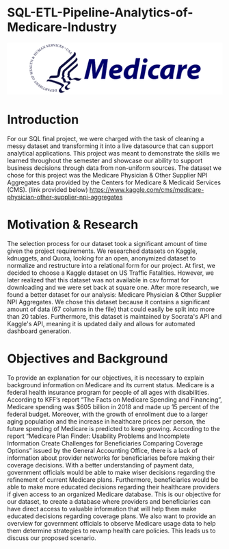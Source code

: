 # SQL-ETL-Pipeline-Analytics-of-Medicare-Industry
<img src="medicare.png">

<h1>Introduction</h1>
  
For our SQL final project, we were charged with the task of cleaning a messy dataset and transforming it into a live datasource that can support analytical applications. This project was meant to demonstrate the skills we learned throughout the semester and showcase our ability to support business decisions through data from non-uniform sources. The dataset we chose for this project was the Medicare Physician & Other Supplier NPI Aggregates data provided by the Centers for Medicare & Medicaid Services (CMS). (link provided below)
https://www.kaggle.com/cms/medicare-physician-other-supplier-npi-aggregates


<h1>Motivation & Research</h1>
The selection process for our dataset took a significant amount of time given the project requirements. We researched datasets on Kaggle, kdnuggets, and Quora, looking for an open, anonymized dataset to normalize and restructure into a relational form for our project. At first, we decided to choose a Kaggle dataset on US Traffic Fatalities. However, we later realized that this dataset was not available in csv format for downloading and we were set back at square one. After more research, we found a better dataset for our analysis: Medicare Physician & Other Supplier NPI Aggregates. We chose this dataset because it contains a significant amount of data (67 columns in the file) that could easily be split into more than 20 tables. Furthermore, this dataset is maintained by Socrata's API and Kaggle's API, meaning it is updated daily and allows for automated dashboard generation. 

<h1>Objectives and Background</h1>
To provide an explanation for our objectives, it is necessary to explain background information on Medicare and its current status. Medicare is a federal health insurance program for people of all ages with disabilities. According to KFF’s report “The Facts on Medicare Spending and Financing”, Medicare spending was $605 billion in 2018 and made up 15 percent of the federal budget. Moreover, with the growth of enrollment due to a larger aging population and the increase in healthcare prices per person, the future spending of Medicare is predicted to keep growing. According to the report “Medicare Plan Finder: Usability Problems and Incomplete Information Create Challenges for Beneficiaries Comparing Coverage Options” issued by the General Accounting Office, there is a lack of information about provider networks for beneficiaries before making their coverage decisions. With a better understanding of payment data, government officials would be able to make wiser decisions regarding the refinement of current Medicare plans. Furthermore, beneficiaries would be able to make more educated decisions regarding their healthcare providers if given access to an organized Medicare database. This is our objective for our dataset, to create a database where providers and beneficiaries can have direct access to valuable information that will help them make educated decisions regarding coverage plans. We also want to provide an overview for government officials to observe Medicare usage data to help them determine strategies to revamp health care policies. This leads us to discuss our proposed scenario.

